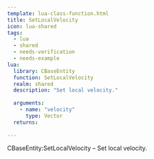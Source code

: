 ```yaml
---
template: lua-class-function.html
title: SetLocalVelocity
icon: lua-shared
tags:
  - lua
  - shared
  - needs-verification
  - needs-example
lua:
  library: CBaseEntity
  function: SetLocalVelocity
  realm: shared
  description: "Set local velocity."
  
  arguments:
    - name: "velocity"
      type: Vector
  returns:
    
---
```


<div class="lua__search__keywords">
CBaseEntity:SetLocalVelocity &#x2013; Set local velocity.
</div>
